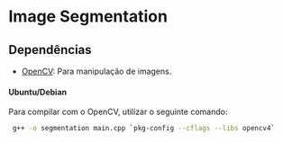 # Image Segmentation

## Dependências

- [OpenCV](https://opencv.org/releases/): Para manipulação de imagens.

#### Ubuntu/Debian

Para compilar com o OpenCV, utilizar o seguinte comando:

```bash
 g++ -o segmentation main.cpp `pkg-config --cflags --libs opencv4`


